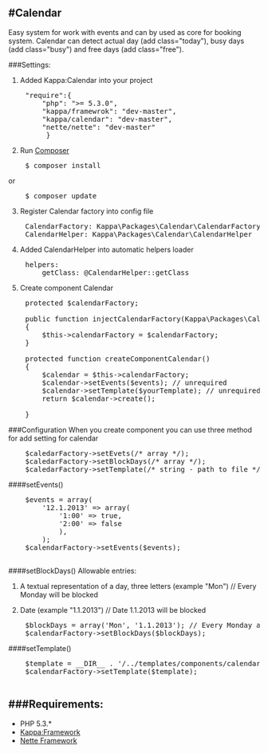 #Calendar
-

Easy system for work with events and can by used as core for booking system.
Calendar can detect actual day (add class="today"), busy days (add class="busy") and free days (add class="free").

###Settings:
1. Added Kappa:Calendar into your project
<pre>
	"require":{
		"php": ">= 5.3.0",
		"kappa/framewrok": "dev-master",
		"kappa/calendar": "dev-master",
		"nette/nette": "dev-master"
         }
</pre>
2. Run [Composer](http://getcomposer.org)
<pre>
	$ composer install
</pre>
or
<pre>
	$ composer update
</pre>
3. Register Calendar factory into config file
<pre>
	CalendarFactory: Kappa\Packages\Calendar\CalendarFactory
	CalendarHelper: Kappa\Packages\Calendar\CalendarHelper
</pre>
4. Added CalendarHelper into automatic helpers loader
<pre>
	helpers:
		getClass: @CalendarHelper::getClass
</pre>
5. Create component Calendar
<pre>
	protected $calendarFactory;

	public function injectCalendarFactory(Kappa\Packages\Calendar\CalendarFactory $calendarFactory)
	{
		$this->calendarFactory = $calendarFactory;
	}

	protected function createComponentCalendar()
	{
		$calendar = $this->calendarFactory;
		$calendar->setEvents($events); // unrequired
		$calendar->setTemplate($yourTemplate); // unrequired
		return $calendar->create();

	}
</pre>

###Configuration
When you create component you can use three method for add setting for calendar
<pre>
	$caledarFactory->setEvets(/* array */);
	$caledarFactory->setBlockDays(/* array */);
	$caledarFactory->setTemplate(/* string - path to file */);
</pre>

####setEvents()
<pre>
	$events = array(
		'12.1.2013' => array(
			'1:00' => true,
			'2:00' => false
			),
		);
	$calendarFactory->setEvents($events);

</pre>

####setBlockDays()
Allowable entries:

1. A textual representation of a day, three letters (example "Mon") // Every Monday will be blocked

2. Date (example "1.1.2013") // Date 1.1.2013 will be blocked

<pre>
	$blockDays = array('Mon', '1.1.2013'); // Every Monday and 1.1.2013
	$calendarFactory->setBlockDays($blockDays);
</pre>

####setTemplate()
<pre>
	$template = __DIR__ . '/../templates/components/calendar.latte';
	$calendarFactory->setTemplate($template);
 </pre>

###Requirements:
-
* PHP 5.3.*
* [Kappa:Framework](https://github.com/Kappa-org/Framework)
* [Nette Framework](http://nette.org)





